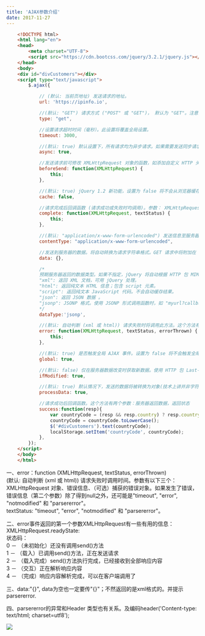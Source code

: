 ```yaml
---
title: 'AJAX参数介绍'
date: 2017-11-27
---   
```

```html
    <!DOCTYPE html>  
    <html lang="en">  
    <head>  
        <meta charset="UTF-8">  
        <script src="https://cdn.bootcss.com/jquery/3.2.1/jquery.js"></script>  
    </head>  
    <body>  
    <div id="divCustomers"></div>  
    <script type="text/javascript">  
        $.ajax({

            // (默认: 当前页地址) 发送请求的地址。  
            url: 'https://ipinfo.io', 

            //(默认: "GET") 请求方式 ("POST" 或 "GET")， 默认为 "GET"。注意：其它 HTTP 请求方法，如 PUT 和 DELETE 也可以使用，但仅部分浏览器支持。
            type: "get",  

            //设置请求超时时间（毫秒）。此设置将覆盖全局设置。
            timeout: 3000,

            //(默认: true) 默认设置下，所有请求均为异步请求。如果需要发送同步请求，请将此选项设置为 false。注意，同步请求将锁住浏览器，用户其它操作必须等待请求完成才可以执行。
            async: true,

            //发送请求前可修改 XMLHttpRequest 对象的函数，如添加自定义 HTTP 头。XMLHttpRequest 对象是唯一的参数。
            beforeSend: function(XMLHttpRequest) {
                this;
            },

            //(默认: true) jQuery 1.2 新功能，设置为 false 将不会从浏览器缓存中加载请求信息。
            cache: false,

            //请求完成后回调函数 (请求成功或失败时均调用)。参数： XMLHttpRequest 对象，成功信息字符串。
            complete: function(XMLHttpRequest, textStatus) {
                this;
            },

            //(默认: "application/x-www-form-urlencoded") 发送信息至服务器时内容编码类型。默认值适合大多数应用场合。
            contentType: "application/x-www-form-urlencoded",

            //发送到服务器的数据。将自动转换为请求字符串格式。GET 请求中将附加在 URL 后。查看 processData 选项说明以禁止此自动转换。必须为 Key/Value 格式。如果为数组，jQuery 将自动为不同值对应同一个名称。如 {foo:["bar1", "bar2"]} 转换为 '&foo=bar1&foo=bar2'。
            data: {},

            /*
            预期服务器返回的数据类型。如果不指定，jQuery 将自动根据 HTTP 包 MIME 信息返回 responseXML 或 responseText，并作为回调函数参数传递，可用值:
            "xml": 返回 XML 文档，可用 jQuery 处理。
            "html": 返回纯文本 HTML 信息；包含 script 元素。
            "script": 返回纯文本 JavaScript 代码。不会自动缓存结果。
            "json": 返回 JSON 数据 。
            "jsonp": JSONP 格式。使用 JSONP 形式调用函数时，如 "myurl?callback=?" jQuery 将自动替换 ? 为正确的函数名，以执行回调函数。
            */
            dataType:'jsonp', 

            //(默认: 自动判断 (xml 或 html)) 请求失败时将调用此方法。这个方法有三个参数：XMLHttpRequest 对象，错误信息，（可能）捕获的错误对象。
            error: function(XMLHttpRequest, textStatus, errorThrown) {
                this;
            },

            //(默认: true) 是否触发全局 AJAX 事件。设置为 false 将不会触发全局 AJAX 事件，如 ajaxStart 或 ajaxStop 。可用于控制不同的Ajax事件
            global: true,

            //(默认: false) 仅在服务器数据改变时获取新数据。使用 HTTP 包 Last-Modified 头信息判断。
            ifModified: true,

            //(默认: true) 默认情况下，发送的数据将被转换为对象(技术上讲并非字符串) 以配合默认内容类型 "application/x-www-form-urlencoded"。如果要发送 DOM 树信息或其它不希望转换的信息，请设置为 false。
            processData: true,

            //请求成功后回调函数。这个方法有两个参数：服务器返回数据，返回状态
            success:function(resp){  
                var countryCode = (resp && resp.country) ? resp.country : "";  
                countryCode = countryCode.toLowerCase();  
                $('#divCustomers').text(countryCode);  
                localStorage.setItem('countryCode', countryCode);  
            },  
        });  
    </script>  
    </body>  
    </html>  
```

一、error：function (XMLHttpRequest, textStatus, errorThrown)  
(默认: 自动判断 (xml 或 html)) 请求失败时调用时间。参数有以下三个：  
XMLHttpRequest 对象、错误信息、（可选）捕获的错误对象。如果发生了错误，错误信息（第二个参数）除了得到null之外，还可能是"timeout", "error", "notmodified" 和 "parsererror"。  
textStatus: "timeout", "error", "notmodified" 和 "parsererror"。  
  
二、error事件返回的第一个参数XMLHttpRequest有一些有用的信息：  
XMLHttpRequest.readyState:  
状态码：  
0 － （未初始化）还没有调用send()方法  
1 － （载入）已调用send()方法，正在发送请求  
2 － （载入完成）send()方法执行完成，已经接收到全部响应内容  
3 － （交互）正在解析响应内容  
4 － （完成）响应内容解析完成，可以在客户端调用了  
  
三、data:"{}", data为空也一定要传"{}"；不然返回的是xml格式的。并提示parsererror.  
  
四、parsererror的异常和Header 类型也有关系。及编码header('Content-type: text/html; charset=utf8');

![](https://img-blog.csdn.net/20171127154742006?watermark/2/text/aHR0cDovL2Jsb2cuY3Nkbi5uZXQveHV0b25nYmFv/font/5a6L5L2T/fontsize/400/fill/I0JBQkFCMA/dissolve/70/gravity/Center)